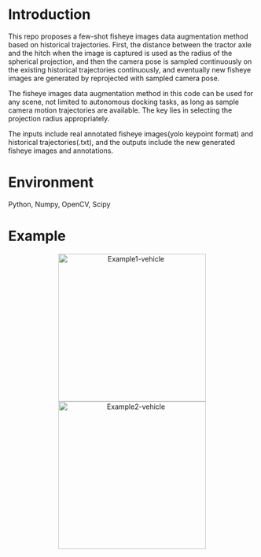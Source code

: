 # Introduction
This repo proposes a few-shot fisheye images data augmentation method based on historical trajectories. First, the distance between the tractor axle and the hitch when the image is captured is used as the radius of the spherical projection, and then the camera pose is sampled continuously on the existing historical trajectories continuously, and eventually new fisheye images are generated by reprojected with sampled camera pose.

The fisheye images data augmentation method in this code can be used for any scene, not limited to autonomous docking tasks, as long as sample camera motion trajectories are available. The key lies in selecting the projection radius appropriately.

The inputs include real annotated fisheye images(yolo keypoint format) and historical trajectories(.txt), and the outputs include the new generated fisheye images and annotations.
# Environment
Python, Numpy, OpenCV, Scipy
# Example
<p align="center">
    <img src="relative/path/to/ppt1x3.gif" width="300" alt="Example1-vehicle">
    <img src="relative/path/to/another_gif.gif" width="300" alt="Example2-vehicle">
</p>
